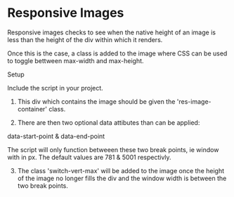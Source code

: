 # Responsive Images
Responsive images checks to see when the native height of an image is less than the height of the div within which it renders.

Once this is the case, a class is added to the image where CSS can be used to toggle bettween max-width and max-height.

Setup

Include the script in your project.

1) This div which contains the image should be given the 'res-image-container' class. 

2) There are then two optional data attibutes than can be applied:

data-start-point & data-end-point

The script will only function betweeen these two break points, ie window with in px. The default values are 781 & 5001 respectivly.

3) The class 'switch-vert-max' will be added to the image once the height of the image no longer fills the div and the window width is between the two break points.





